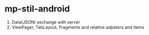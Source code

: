# mp-stil-android

1. Data(JSON) exchange with server
2. ViewPager, TabLayout, Fragments and relative adpaters and items

